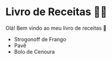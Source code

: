 # Livro de Receitas :man_cook:

Olá! Bem vindo ao meu livro de receitas :wave:

 - Strogonoff de Frango
 - Pavê
 - Bolo de Cenoura

